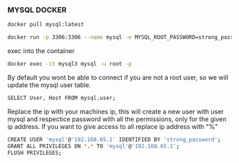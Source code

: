 ### MYSQL DOCKER

```bash
docker pull mysql:latest
```

```bash
docker run -p 3306:3306 --name mysql -e MYSQL_ROOT_PASSWORD=strong_password -d mysql
```

exec into the container

```bash
docker exec -it mysql3 mysql -u root -p
```

By default you wont be able to connect if you are not a root user, so we will update the mysql user table.

```bash
SELECT User, Host FROM mysql.user;
```

Replace the ip with your machines ip, this will create a new user with user mysql and respectice password with all the permissions, only for the given ip address. If you want to give access to all replace ip address with "%"

```bash
CREATE USER 'mysql'@'192.168.65.1' IDENTIFIED BY 'strong_password';
GRANT ALL PRIVILEGES ON *.* TO 'mysql'@'192.168.65.1';
FLUSH PRIVILEGES;
```
